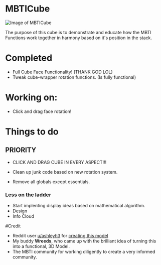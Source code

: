 # MBTICube

![Image of MBTICube](https://i.redd.it/njjut791bkw01.png)

The purpose of this cube is to demonstrate and educate how the MBTI Functions work together in harmony based on it's position in the stack.



# Completed
- Full Cube Face Functionality! (THANK GOD LOL)
- Tweak cube-wrapper rotation functions. (Is fully functional)

# Working on: 

- Click and drag face rotation!







# Things to do

## PRIORITY
- CLICK AND DRAG CUBE IN EVERY ASPECT!!!

- Clean up junk code based on new rotation system.
- Remove all globals except essentials.
  
### Less on the ladder
- Start implenting display ideas based on mathematical algorithm. 
- Design
- Info Cloud
  

#Credit
- Reddit user [u/ashleyh3](https://www.reddit.com/user/ashleyh3/) for [creating this model](https://www.reddit.com/r/infj/comments/8hu38i/i_made_a_cube_graphic_of_the_cognitive_functions/)
- My buddy **Wreeds**, who came up with the brilliant idea of turning this into a functional, 3D Model.
- The MBTI community for working diligently to create a very informed community.
  


